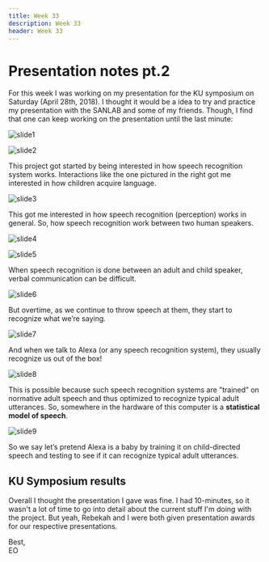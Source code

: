 ```yaml
---
title: Week 33
description: Week 33
header: Week 33
---
```


# Presentation notes pt.2
For this week I was working on my presentation for the KU symposium on Saturday (April 28th, 2018). I thought it would be a idea to try and practice my presentation with the SANLAB and some of my friends. Though, I find that one can keep working on the presentation until the last minute:

![slide1](https://storage.googleapis.com/root-proposal-1246/CREU_DATA/week_29/Slide05.png)

![slide2](https://storage.googleapis.com/root-proposal-1246/CREU_DATA/week_29/Slide06.png)

This project got started by being interested in how speech recognition system works. Interactions
like the one pictured in the right got me interested in how children acquire language.

![slide3](https://storage.googleapis.com/root-proposal-1246/CREU_DATA/week_29/Slide07.png)

This got me interested in how speech recognition (perception) works in general. So, how speech recognition work between two human speakers.

![slide4](https://storage.googleapis.com/root-proposal-1246/CREU_DATA/week_29/Slide08.png)


![slide5](https://storage.googleapis.com/root-proposal-1246/CREU_DATA/week_29/Slide09.png)

When speech recognition is done between an adult and child speaker, verbal communication can be difficult.

![slide6](https://storage.googleapis.com/root-proposal-1246/CREU_DATA/week_29/Slide10.png)

But overtime, as we continue to throw speech at them, they start to recognize what we’re saying.

![slide7](https://storage.googleapis.com/root-proposal-1246/CREU_DATA/week_29/Slide11.png)

And when we talk to Alexa (or any speech recognition system), they usually recognize us out of the box!

![slide8](https://storage.googleapis.com/root-proposal-1246/CREU_DATA/week_29/Slide13_v2.jpg)

This is possible because such speech recognition systems are ”trained” on normative adult speech and thus optimized to recognize typical adult utterances. So, somewhere in the hardware of this computer is a <b>statistical model of speech</b>.

![slide9](https://storage.googleapis.com/root-proposal-1246/CREU_DATA/week_29/Slide14_v2.jpg)

So we say let’s pretend Alexa is a baby by training it on child-directed speech and testing to see if it can recognize typical adult utterances.


## KU Symposium results
Overall I thought the presentation I gave was fine. I had 10-minutes, so it wasn't a lot of time to go into detail about the current stuff I'm doing with the project. But yeah, Rebekah and I were both given presentation awards for our respective presentations.


Best, <br />
EO
